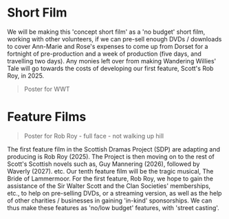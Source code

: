 # Short Film

We will be making this 'concept short film' as a 'no budget' short film, working with other volunteers, if we can pre-sell enough DVDs / downloads to cover Ann-Marie and Rose's expenses to come up from Dorset for a fortnight of pre-production and a week of production (five days, and travelling two days). Any monies left over from making Wandering Willies' Tale will go towards the costs of developing our first feature, Scott's Rob Roy, in 2025.

> Poster for WWT

# Feature Films

> Poster for Rob Roy - full face - not walking up hill

The first feature film in the Scottish Dramas Project (SDP) are adapting and producing is Rob Roy (2025). The Project is then moving on to the rest of Scott's Scottish novels such as, Guy Mannering (2026), followed by Waverly (2027). etc. Our tenth feature film will be the tragic musical, The Bride of Lammermoor. For the first feature, Rob Roy, we hope to gain the assistance of the Sir Walter Scott and the Clan Societies' memberships, etc., to help on pre-selling DVDs, or a streaming version, as well as the help of other charities / businesses in gaining 'in-kind' sponsorships. We can thus make these features as 'no/low budget' features, with 'street casting'.
